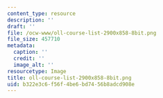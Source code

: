```yaml
---
content_type: resource
description: ''
draft: ''
file: /ocw-www/oll-course-list-2900x858-8bit.png
file_size: 457710
metadata:
  caption: ''
  credit: ''
  image_alt: ''
resourcetype: Image
title: oll-course-list-2900x858-8bit.png
uid: b322e3c6-f56f-4be6-bd74-56b8adcd908e
---
```

